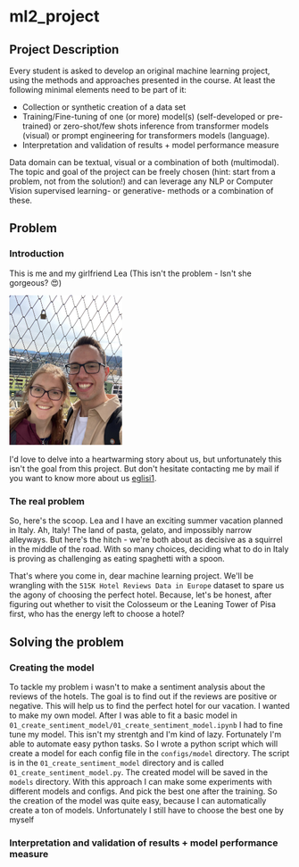 # ml2_project

## Project Description

Every student is asked to develop an original machine learning project, using the methods and approaches presented in the course. At least the following minimal elements need to be part of it:

* Collection or synthetic creation of a data set
* Training/Fine-tuning of one (or more) model(s) (self-developed or pre-trained) or zero-shot/few shots inference from transformer models (visual) or prompt engineering for transformers models (language).
* Interpretation and validation of results + model performance measure

Data domain can be textual, visual or a combination of both (multimodal). The topic and goal of the project can be freely chosen (hint: start from a problem, not from the solution!) and can leverage any NLP or Computer Vision supervised learning- or generative- methods or a combination of these.

## Problem

### Introduction

This is me and my girlfriend Lea (This isn't the problem - Isn't she gorgeous? 😍)

<img src="resources/cuteness_overflow.jpeg"  width="40%" height="40%">

I'd love to delve into a heartwarming story about us, but unfortunately this isn't the goal from this project. But don't hesitate contacting me by mail if you want to know more about us [eglisi1](mailto:<eglisi1@students.zhaw.ch>).

### The real problem

So, here's the scoop. Lea and I have an exciting summer vacation planned in Italy. Ah, Italy! The land of pasta, gelato, and impossibly narrow alleyways. But here's the hitch - we're both about as decisive as a squirrel in the middle of the road. With so many choices, deciding what to do in Italy is proving as challenging as eating spaghetti with a spoon.

That's where you come in, dear machine learning project. We'll be wrangling with the `515K Hotel Reviews Data in Europe` dataset to spare us the agony of choosing the perfect hotel. Because, let's be honest, after figuring out whether to visit the Colosseum or the Leaning Tower of Pisa first, who has the energy left to choose a hotel?

## Solving the problem

### Creating the model

To tackle my problem i wasn't to make a sentiment analysis about the reviews of the hotels. The goal is to find out if the reviews are positive or negative. This will help us to find the perfect hotel for our vacation.
I wanted to make my own model. After I was able to fit a basic model in `01_create_sentiment_model/01_create_sentiment_model.ipynb` I had to fine tune my model.
This isn't my strentgh and I'm kind of lazy. Fortunately I'm able to automate easy python tasks.
So I wrote a python script which will create a model for each config file in the `configs/model` directory.
The script is in the `01_create_sentiment_model` directory and is called `01_create_sentiment_model.py`.
The created model will be saved in the `models` directory.
With this approach I can make some experiments with different models and configs. And pick the best one after the training.
So the creation of the model was quite easy, because I can automatically create a ton of models.
Unfortunately I still have to choose the best one by myself

### Interpretation and validation of results + model performance measure
